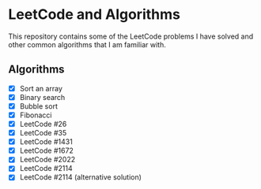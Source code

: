 # LeetCode and Algorithms

This repository contains some of the LeetCode problems I have solved and other common algorithms that I am familiar with.

## Algorithms

- [x] Sort an array
- [x] Binary search
- [x] Bubble sort
- [x] Fibonacci
- [x] LeetCode #26
- [x] LeetCode #35
- [x] LeetCode #1431
- [x] LeetCode #1672
- [x] LeetCode #2022
- [x] LeetCode #2114
- [x] LeetCode #2114 (alternative solution)